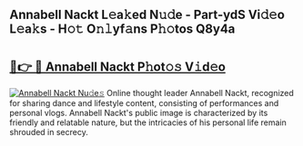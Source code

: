 ## Annabell Nackt L𝚎a𝚔ed N𝚞𝚍e - Part-ydS Vi𝚍𝚎o L𝚎a𝚔s - H𝚘𝚝 O𝚗𝚕yf𝚊ns P𝚑𝚘tos Q8y4a

# <h2><a href="http://kfeolx.oniu.top/?m=Annabell+Nackt">🔗👉 🔴 Annabell Nackt P𝚑ot𝚘𝚜 V𝚒d𝚎o</a></h2>

[![Annabell Nackt Nu𝚍e𝚜](https://i.imgur.com/0qMVB7G.gif)](http://kfeolx.oniu.top/?m=Annabell+Nackt)
Online thought leader Annabell Nackt, recognized for sharing dance and lifestyle content, consisting of performances and personal vlogs. Annabell Nackt's public image is characterized by its friendly and relatable nature, but the intricacies of his personal life remain shrouded in secrecy.  

